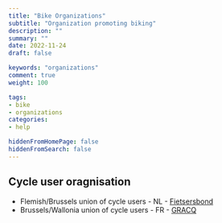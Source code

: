 ```yaml
---
title: "Bike Organizations"
subtitle: "Organization promoting biking"
description: ""
summary: ""
date: 2022-11-24
draft: false

keywords: "organizations"
comment: true
weight: 100

tags:
- bike
- organizations
categories:
- help

hiddenFromHomePage: false
hiddenFromSearch: false
---
```


## Cycle user oragnisation

- Flemish/Brussels union of cycle users - NL - [Fietsersbond](https://www.fietsersbond.be/)
- Brussels/Wallonia union of cycle users - FR - [GRACQ](https://www.gracq.org/)
